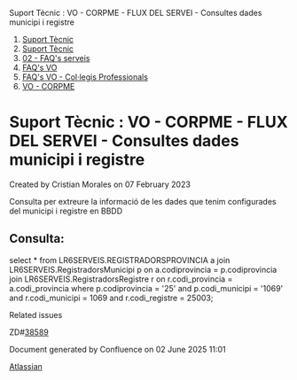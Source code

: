 Suport Tècnic : VO - CORPME - FLUX DEL SERVEI - Consultes dades municipi i registre  

1.  [Suport Tècnic](index.html)
2.  [Suport Tècnic](13893782.html)
3.  [02 - FAQ's serveis](26313393.html)
4.  [FAQ's VO](28705575.html)
5.  [FAQ's VO - Col·legis Professionals](28705581.html)
6.  [VO - CORPME](VO---CORPME_36340973.html)

Suport Tècnic : VO - CORPME - FLUX DEL SERVEI - Consultes dades municipi i registre
===================================================================================

Created by Cristian Morales on 07 February 2023

Consulta per extreure la informació de les dades que tenim configurades del municipi i registre en BBDD

**Consulta:**
-------------

  

select \* from LR6SERVEIS.REGISTRADORSPROVINCIA a join LR6SERVEIS.RegistradorsMunicipi p
on a.codiprovincia = p.codiprovincia
join LR6SERVEIS.RegistradorsRegistre r on r.codi\_provincia = a.codi\_provincia 
where p.codiprovincia = '25'
and p.codi\_municipi = '1069' 
and r.codi\_municipi = 1069
and r.codi\_registre = 25003;

  

Related issues

ZD#[38589](https://aoccat.zendesk.com/agent/tickets/38589)

Document generated by Confluence on 02 June 2025 11:01

[Atlassian](http://www.atlassian.com/)